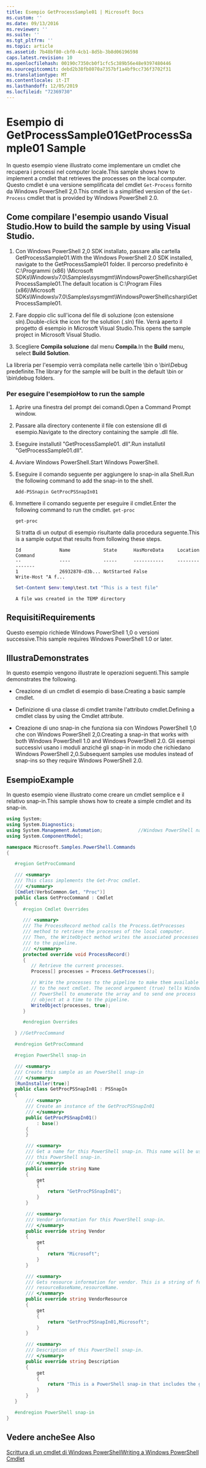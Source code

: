 ```yaml
---
title: Esempio GetProcessSample01 | Microsoft Docs
ms.custom: ''
ms.date: 09/13/2016
ms.reviewer: ''
ms.suite: ''
ms.tgt_pltfrm: ''
ms.topic: article
ms.assetid: 7b48bf80-cbf0-4cb1-8d5b-3b8d06196598
caps.latest.revision: 10
ms.openlocfilehash: 00190c7350cb0f1cfc5c389b56e48e9397480446
ms.sourcegitcommit: debd2b38fb8070a7357bf1a4bf9cc736f3702f31
ms.translationtype: MT
ms.contentlocale: it-IT
ms.lasthandoff: 12/05/2019
ms.locfileid: "72369730"
---
```

# <a name="getprocesssample01-sample"></a><span data-ttu-id="803d0-102">Esempio di GetProcessSample01</span><span class="sxs-lookup"><span data-stu-id="803d0-102">GetProcessSample01 Sample</span></span>

<span data-ttu-id="803d0-103">In questo esempio viene illustrato come implementare un cmdlet che recupera i processi nel computer locale.</span><span class="sxs-lookup"><span data-stu-id="803d0-103">This sample shows how to implement a cmdlet that retrieves the processes on the local computer.</span></span> <span data-ttu-id="803d0-104">Questo cmdlet è una versione semplificata del cmdlet `Get-Process` fornito da Windows PowerShell 2,0.</span><span class="sxs-lookup"><span data-stu-id="803d0-104">This cmdlet is a simplified version of the `Get-Process` cmdlet that is provided by Windows PowerShell 2.0.</span></span>

## <a name="how-to-build-the-sample-by-using-visual-studio"></a><span data-ttu-id="803d0-105">Come compilare l'esempio usando Visual Studio.</span><span class="sxs-lookup"><span data-stu-id="803d0-105">How to build the sample by using Visual Studio.</span></span>

1. <span data-ttu-id="803d0-106">Con Windows PowerShell 2,0 SDK installato, passare alla cartella GetProcessSample01.</span><span class="sxs-lookup"><span data-stu-id="803d0-106">With the Windows PowerShell 2.0 SDK installed, navigate to the GetProcessSample01 folder.</span></span> <span data-ttu-id="803d0-107">Il percorso predefinito è C:\Programmi (x86) \Microsoft SDKs\Windows\v7.0\Samples\sysmgmt\WindowsPowerShell\csharp\GetProcessSample01.</span><span class="sxs-lookup"><span data-stu-id="803d0-107">The default location is C:\Program Files (x86)\Microsoft SDKs\Windows\v7.0\Samples\sysmgmt\WindowsPowerShell\csharp\GetProcessSample01.</span></span>

2. <span data-ttu-id="803d0-108">Fare doppio clic sull'icona del file di soluzione (con estensione sln).</span><span class="sxs-lookup"><span data-stu-id="803d0-108">Double-click the icon for the solution (.sln) file.</span></span> <span data-ttu-id="803d0-109">Verrà aperto il progetto di esempio in Microsoft Visual Studio.</span><span class="sxs-lookup"><span data-stu-id="803d0-109">This opens the sample project in Microsoft Visual Studio.</span></span>

3. <span data-ttu-id="803d0-110">Scegliere **Compila soluzione** dal menu **Compila**.</span><span class="sxs-lookup"><span data-stu-id="803d0-110">In the **Build** menu, select **Build Solution**.</span></span>

  <span data-ttu-id="803d0-111">La libreria per l'esempio verrà compilata nelle cartelle \bin o \bin\Debug predefinite.</span><span class="sxs-lookup"><span data-stu-id="803d0-111">The library for the sample will be built in the default \bin or \bin\debug folders.</span></span>

### <a name="how-to-run-the-sample"></a><span data-ttu-id="803d0-112">Per eseguire l'esempio</span><span class="sxs-lookup"><span data-stu-id="803d0-112">How to run the sample</span></span>

1. <span data-ttu-id="803d0-113">Aprire una finestra del prompt dei comandi.</span><span class="sxs-lookup"><span data-stu-id="803d0-113">Open a Command Prompt window.</span></span>

2. <span data-ttu-id="803d0-114">Passare alla directory contenente il file con estensione dll di esempio.</span><span class="sxs-lookup"><span data-stu-id="803d0-114">Navigate to the directory containing the sample .dll file.</span></span>

3. <span data-ttu-id="803d0-115">Eseguire installutil "GetProcessSample01. dll".</span><span class="sxs-lookup"><span data-stu-id="803d0-115">Run installutil "GetProcessSample01.dll".</span></span>

4. <span data-ttu-id="803d0-116">Avviare Windows PowerShell.</span><span class="sxs-lookup"><span data-stu-id="803d0-116">Start Windows PowerShell.</span></span>

5. <span data-ttu-id="803d0-117">Eseguire il comando seguente per aggiungere lo snap-in alla Shell.</span><span class="sxs-lookup"><span data-stu-id="803d0-117">Run the following command to add the snap-in to the shell.</span></span>

   `Add-PSSnapin GetProcPSSnapIn01`

6. <span data-ttu-id="803d0-118">Immettere il comando seguente per eseguire il cmdlet.</span><span class="sxs-lookup"><span data-stu-id="803d0-118">Enter the following command to run the cmdlet.</span></span> `get-proc`

   `get-proc`

   <span data-ttu-id="803d0-119">Si tratta di un output di esempio risultante dalla procedura seguente.</span><span class="sxs-lookup"><span data-stu-id="803d0-119">This is a sample output that results from following these steps.</span></span>

   ```output
   Id              Name            State      HasMoreData     Location             Command
   --              ----            -----      -----------     --------             -------
   1               26932870-d3b... NotStarted False                                 Write-Host "A f...

   ```

   ```powershell
   Set-Content $env:temp\test.txt "This is a test file"
   ```

   ```output
   A file was created in the TEMP directory
   ```

## <a name="requirements"></a><span data-ttu-id="803d0-120">Requisiti</span><span class="sxs-lookup"><span data-stu-id="803d0-120">Requirements</span></span>

<span data-ttu-id="803d0-121">Questo esempio richiede Windows PowerShell 1,0 o versioni successive.</span><span class="sxs-lookup"><span data-stu-id="803d0-121">This sample requires Windows PowerShell 1.0 or later.</span></span>

## <a name="demonstrates"></a><span data-ttu-id="803d0-122">Illustra</span><span class="sxs-lookup"><span data-stu-id="803d0-122">Demonstrates</span></span>

<span data-ttu-id="803d0-123">In questo esempio vengono illustrate le operazioni seguenti.</span><span class="sxs-lookup"><span data-stu-id="803d0-123">This sample demonstrates the following.</span></span>

- <span data-ttu-id="803d0-124">Creazione di un cmdlet di esempio di base.</span><span class="sxs-lookup"><span data-stu-id="803d0-124">Creating a basic sample cmdlet.</span></span>

- <span data-ttu-id="803d0-125">Definizione di una classe di cmdlet tramite l'attributo cmdlet.</span><span class="sxs-lookup"><span data-stu-id="803d0-125">Defining a cmdlet class by using the Cmdlet attribute.</span></span>

- <span data-ttu-id="803d0-126">Creazione di uno snap-in che funziona sia con Windows PowerShell 1,0 che con Windows PowerShell 2,0.</span><span class="sxs-lookup"><span data-stu-id="803d0-126">Creating a snap-in that works with both Windows PowerShell 1.0 and Windows PowerShell 2.0.</span></span> <span data-ttu-id="803d0-127">Gli esempi successivi usano i moduli anziché gli snap-in in modo che richiedano Windows PowerShell 2,0.</span><span class="sxs-lookup"><span data-stu-id="803d0-127">Subsequent samples use modules instead of snap-ins so they require Windows PowerShell 2.0.</span></span>

## <a name="example"></a><span data-ttu-id="803d0-128">Esempio</span><span class="sxs-lookup"><span data-stu-id="803d0-128">Example</span></span>

<span data-ttu-id="803d0-129">In questo esempio viene illustrato come creare un cmdlet semplice e il relativo snap-in.</span><span class="sxs-lookup"><span data-stu-id="803d0-129">This sample shows how to create a simple cmdlet and its snap-in.</span></span>

```csharp
using System;
using System.Diagnostics;
using System.Management.Automation;             //Windows PowerShell namespace
using System.ComponentModel;

namespace Microsoft.Samples.PowerShell.Commands
{

   #region GetProcCommand

   /// <summary>
   /// This class implements the Get-Proc cmdlet.
   /// </summary>
   [Cmdlet(VerbsCommon.Get, "Proc")]
   public class GetProcCommand : Cmdlet
   {
      #region Cmdlet Overrides

      /// <summary>
      /// The ProcessRecord method calls the Process.GetProcesses
      /// method to retrieve the processes of the local computer.
      /// Then, the WriteObject method writes the associated processes
      /// to the pipeline.
      /// </summary>
      protected override void ProcessRecord()
      {
         // Retrieve the current processes.
         Process[] processes = Process.GetProcesses();

         // Write the processes to the pipeline to make them available
         // to the next cmdlet. The second argument (true) tells Windows
         // PowerShell to enumerate the array and to send one process
         // object at a time to the pipeline.
         WriteObject(processes, true);
      }

      #endregion Overrides

   } //GetProcCommand

   #endregion GetProcCommand

   #region PowerShell snap-in

   /// <summary>
   /// Create this sample as an PowerShell snap-in
   /// </summary>
   [RunInstaller(true)]
   public class GetProcPSSnapIn01 : PSSnapIn
   {
       /// <summary>
       /// Create an instance of the GetProcPSSnapIn01
       /// </summary>
       public GetProcPSSnapIn01()
           : base()
       {
       }

       /// <summary>
       /// Get a name for this PowerShell snap-in. This name will be used in registering
       /// this PowerShell snap-in.
       /// </summary>
       public override string Name
       {
           get
           {
               return "GetProcPSSnapIn01";
           }
       }

       /// <summary>
       /// Vendor information for this PowerShell snap-in.
       /// </summary>
       public override string Vendor
       {
           get
           {
               return "Microsoft";
           }
       }

       /// <summary>
       /// Gets resource information for vendor. This is a string of format:
       /// resourceBaseName,resourceName.
       /// </summary>
       public override string VendorResource
       {
           get
           {
               return "GetProcPSSnapIn01,Microsoft";
           }
       }

       /// <summary>
       /// Description of this PowerShell snap-in.
       /// </summary>
       public override string Description
       {
           get
           {
               return "This is a PowerShell snap-in that includes the get-proc cmdlet.";
           }
       }
   }

   #endregion PowerShell snap-in
}
```

## <a name="see-also"></a><span data-ttu-id="803d0-130">Vedere anche</span><span class="sxs-lookup"><span data-stu-id="803d0-130">See Also</span></span>

[<span data-ttu-id="803d0-131">Scrittura di un cmdlet di Windows PowerShell</span><span class="sxs-lookup"><span data-stu-id="803d0-131">Writing a Windows PowerShell Cmdlet</span></span>](./writing-a-windows-powershell-cmdlet.md)